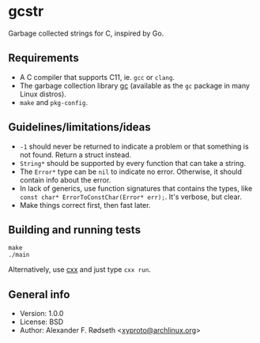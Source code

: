 # gcstr

Garbage collected strings for C, inspired by Go.

## Requirements

* A C compiler that supports C11, ie. `gcc` or `clang`.
* The garbage collection library [gc](http://www.hboehm.info/gc/) (available as the `gc` package in many Linux distros).
* `make` and `pkg-config`.

## Guidelines/limitations/ideas

* `-1` should never be returned to indicate a problem or that something is not found. Return a struct instead.
* `String*` should be supported by every function that can take a string.
* The `Error*` type can be `nil` to indicate no error. Otherwise, it should contain info about the error.
* In lack of generics, use function signatures that contains the types, like `const char* ErrorToConstChar(Error* err);`. It's verbose, but clear.
* Make things correct first, then fast later.

## Building and running tests

    make
    ./main

Alternatively, use [cxx](https://github.com/xyproto/cxx) and just type `cxx run`.

## General info

* Version: 1.0.0
* License: BSD
* Author: Alexander F. Rødseth &lt;xyproto@archlinux.org&gt;
